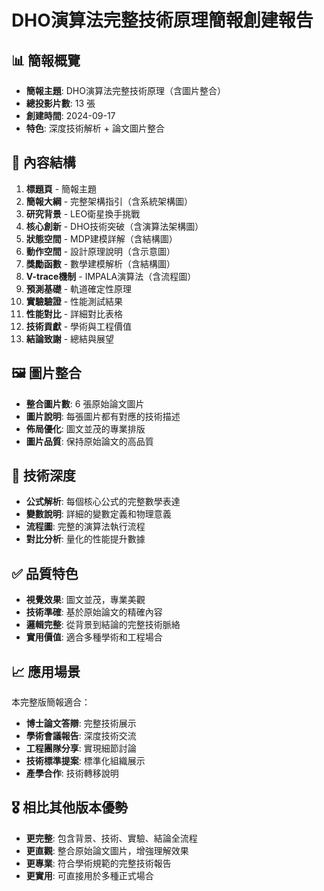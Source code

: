 # DHO演算法完整技術原理簡報創建報告

## 📊 簡報概覽
- **簡報主題**: DHO演算法完整技術原理（含圖片整合）
- **總投影片數**: 13 張
- **創建時間**: 2024-09-17
- **特色**: 深度技術解析 + 論文圖片整合

## 🎯 內容結構
1. **標題頁** - 簡報主題
2. **簡報大綱** - 完整架構指引（含系統架構圖）
3. **研究背景** - LEO衛星換手挑戰
4. **核心創新** - DHO技術突破（含演算法架構圖）
5. **狀態空間** - MDP建模詳解（含結構圖）
6. **動作空間** - 設計原理說明（含示意圖）
7. **獎勵函數** - 數學建模解析（含結構圖）
8. **V-trace機制** - IMPALA演算法（含流程圖）
9. **預測基礎** - 軌道確定性原理
10. **實驗驗證** - 性能測試結果
11. **性能對比** - 詳細對比表格
12. **技術貢獻** - 學術與工程價值
13. **結論致謝** - 總結與展望

## 🖼️ 圖片整合
- **整合圖片數**: 6 張原始論文圖片
- **圖片說明**: 每張圖片都有對應的技術描述
- **佈局優化**: 圖文並茂的專業排版
- **圖片品質**: 保持原始論文的高品質

## 🔬 技術深度
- **公式解析**: 每個核心公式的完整數學表達
- **變數說明**: 詳細的變數定義和物理意義
- **流程圖**: 完整的演算法執行流程
- **對比分析**: 量化的性能提升數據

## ✅ 品質特色
- **視覺效果**: 圖文並茂，專業美觀
- **技術準確**: 基於原始論文的精確內容
- **邏輯完整**: 從背景到結論的完整技術脈絡
- **實用價值**: 適合多種學術和工程場合

## 📈 應用場景
本完整版簡報適合：
- **博士論文答辯**: 完整技術展示
- **學術會議報告**: 深度技術交流
- **工程團隊分享**: 實現細節討論
- **技術標準提案**: 標準化組織展示
- **產學合作**: 技術轉移說明

## 🎖️ 相比其他版本優勢
- **更完整**: 包含背景、技術、實驗、結論全流程
- **更直觀**: 整合原始論文圖片，增強理解效果
- **更專業**: 符合學術規範的完整技術報告
- **更實用**: 可直接用於多種正式場合
